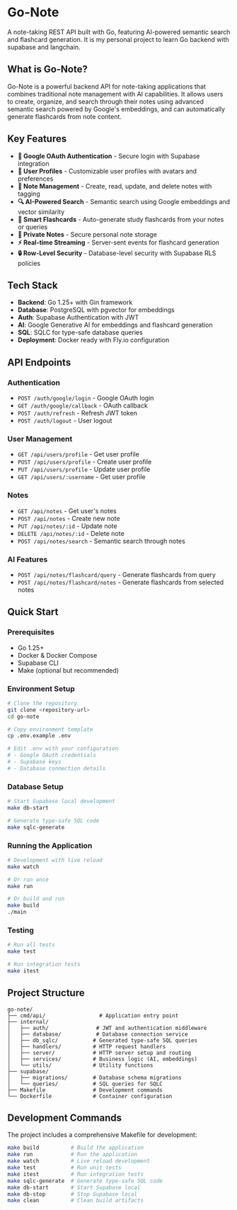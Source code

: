 # Go-Note

A note-taking REST API built with Go, featuring AI-powered semantic search and flashcard generation. It is my personal project to learn Go backend with supabase and langchain.

## What is Go-Note?

Go-Note is a powerful backend API for note-taking applications that combines traditional note management with AI capabilities. It allows users to create, organize, and search through their notes using advanced semantic search powered by Google's embeddings, and can automatically generate flashcards from note content.

## Key Features

- **🔐 Google OAuth Authentication** - Secure login with Supabase integration
- **📱 User Profiles** - Customizable user profiles with avatars and preferences
- **📝 Note Management** - Create, read, update, and delete notes with tagging
- **🔍 AI-Powered Search** - Semantic search using Google embeddings and vector similarity
- **🎯 Smart Flashcards** - Auto-generate study flashcards from your notes or queries
- **🔐 Private Notes** - Secure personal note storage
- **⚡ Real-time Streaming** - Server-sent events for flashcard generation
- **🔒 Row-Level Security** - Database-level security with Supabase RLS policies

## Tech Stack

- **Backend**: Go 1.25+ with Gin framework
- **Database**: PostgreSQL with pgvector for embeddings
- **Auth**: Supabase Authentication with JWT
- **AI**: Google Generative AI for embeddings and flashcard generation
- **SQL**: SQLC for type-safe database queries
- **Deployment**: Docker ready with Fly.io configuration

## API Endpoints

### Authentication
- `POST /auth/google/login` - Google OAuth login
- `GET /auth/google/callback` - OAuth callback
- `POST /auth/refresh` - Refresh JWT token
- `POST /auth/logout` - User logout

### User Management
- `GET /api/users/profile` - Get user profile
- `POST /api/users/profile` - Create user profile
- `PUT /api/users/profile` - Update user profile
- `GET /api/users/:username` - Get user profile

### Notes
- `GET /api/notes` - Get user's notes
- `POST /api/notes` - Create new note
- `PUT /api/notes/:id` - Update note
- `DELETE /api/notes/:id` - Delete note
- `POST /api/notes/search` - Semantic search through notes

### AI Features
- `POST /api/notes/flashcard/query` - Generate flashcards from query
- `POST /api/notes/flashcard/notes` - Generate flashcards from selected notes

## Quick Start

### Prerequisites
- Go 1.25+
- Docker & Docker Compose
- Supabase CLI
- Make (optional but recommended)

### Environment Setup
```bash
# Clone the repository
git clone <repository-url>
cd go-note

# Copy environment template
cp .env.example .env

# Edit .env with your configuration
# - Google OAuth credentials
# - Supabase keys
# - Database connection details
```

### Database Setup
```bash
# Start Supabase local development
make db-start

# Generate type-safe SQL code
make sqlc-generate
```

### Running the Application
```bash
# Development with live reload
make watch

# Or run once
make run

# Or build and run
make build
./main
```

### Testing
```bash
# Run all tests
make test

# Run integration tests
make itest
```

## Project Structure

```
go-note/
├── cmd/api/                 # Application entry point
├── internal/
│   ├── auth/               # JWT and authentication middleware
│   ├── database/           # Database connection service
│   ├── db_sqlc/           # Generated type-safe SQL queries
│   ├── handlers/          # HTTP request handlers
│   ├── server/            # HTTP server setup and routing
│   ├── services/          # Business logic (AI, embeddings)
│   └── utils/             # Utility functions
├── supabase/
│   ├── migrations/        # Database schema migrations
│   └── queries/           # SQL queries for SQLC
├── Makefile               # Development commands
└── Dockerfile             # Container configuration
```

## Development Commands

The project includes a comprehensive Makefile for development:

```bash
make build          # Build the application
make run            # Run the application
make watch          # Live reload development
make test           # Run unit tests
make itest          # Run integration tests
make sqlc-generate  # Generate type-safe SQL code
make db-start       # Start Supabase local
make db-stop        # Stop Supabase local
make clean          # Clean build artifacts
```



